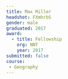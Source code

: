 ```yaml
---
title: Max Miller
headshot: FXmhrbS
gender: male
graduated: 2017
award: 
  - title: Fellowship
    org: NNT
    year: 2017
submitted: false
course:
 - Geography
---
```

